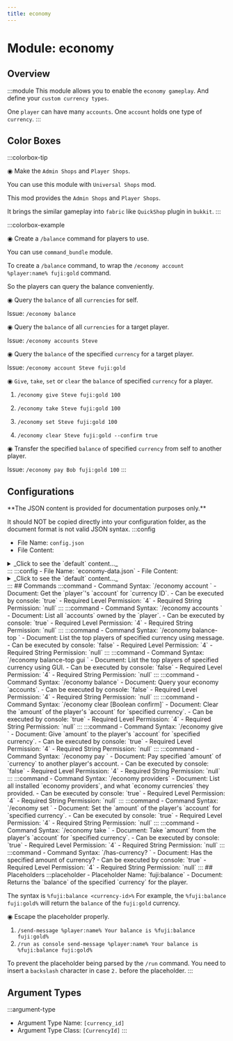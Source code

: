 ```yaml
---
title: economy
---
```



# Module: economy

## Overview
:::module
This module allows you to enable the `economy gameplay`.
And define your `custom currency types`.

One `player` can have many `accounts`.
One `account` holds one type of `currency`.
:::
## Color Boxes

:::colorbox-tip

◉ Make the `Admin Shops` and `Player Shops`.

You can use this module with `Universal Shops` mod.

This mod provides the `Admin Shops` and `Player Shops`.

It brings the similar gameplay into `fabric` like `QuickShop` plugin in `bukkit`.
:::

:::colorbox-example

◉ Create a `/balance` command for players to use.

You can use `command_bundle` module.

To create a `/balance` command, to wrap the `/economy account %player:name% fuji:gold` command.

So the players can query the balance conveniently.



◉ Query the `balance` of all `currencies` for self.

Issue: `/economy balance`



◉ Query the `balance` of all `currencies` for a target player.

Issue: `/economy accounts Steve`



◉ Query the `balance` of the specified `currency` for a target player.

Issue: `/economy account Steve fuji:gold`



◉ `Give`, `take`, `set` or `clear` the `balance` of specified `currency` for a player.

1. `/economy give Steve fuji:gold 100`

2. `/economy take Steve fuji:gold 100`

3. `/economy set Steve fuji:gold 100`

4. `/economy clear Steve fuji:gold --confirm true`



◉ Transfer the specified `balance` of specified `currency` from self to another player.

Issue: `/economy pay Bob fuji:gold 100`
:::

## Configurations
<Admonition type="warning" icon="" title="">
**The JSON content is provided for documentation purposes only.**

It should NOT be copied directly into your configuration folder, as the document format is not valid JSON syntax.
</Admonition>
:::config
- File Name: `config.json`
- File Content: 
<details>

<summary>_Click to see the `default` content..._</summary>

```json showLineNumbers title="config/fuji/modules/economy/config.json"
{
  "provider_icon": "minecraft:cherry_sapling",
  "balance_top_page_size": 10
  /* Define your `custom economy currency` types. */,
  "currencies": [
    {
      "currency_id": "fuji:gold",
      "currency_name": "<gold>Fuji Gold",
      "currency_icon_item": "minecraft:gold_ingot",
      "default_face_balance": 100.0,
      "format_value_string": "%.2f",
      "format_value_text": "<yellow>$%.2f"
    },
    {
      "currency_id": "fuji:diamond",
      "currency_name": "<aqua>Fuji Diamond",
      "currency_icon_item": "minecraft:diamond",
      "default_face_balance": 0.0,
      "format_value_string": "%.2f",
      "format_value_text": "<aqua>$%.2f"
    }
  ]
}
```
</details>
:::
:::config
- File Name: `economy-data.json`
- File Content: 
<details>

<summary>_Click to see the `default` content..._</summary>

```json showLineNumbers title="config/fuji/modules/economy/economy-data.json"
{
  /* Saved `accounts` for each `currency`. */
  "currencies": []
}
```
</details>
:::
## Commands
:::command
- Command Syntax: `/economy account <OfflineGameProfile player> <CurrencyId currencyId>`
- Document: Get the `player`'s `account` for `currency ID`.
- Can be executed by console: `true`
- Required Level Permission: `4`
- Required String Permission: `null`
:::
:::command
- Command Syntax: `/economy accounts <OfflineGameProfile player>`
- Document: List all `accounts` owned by the `player`.
- Can be executed by console: `true`
- Required Level Permission: `4`
- Required String Permission: `null`
:::
:::command
- Command Syntax: `/economy balance-top <CurrencyId currencyId>`
- Document: List the top players of specified currency using message.
- Can be executed by console: `false`
- Required Level Permission: `4`
- Required String Permission: `null`
:::
:::command
- Command Syntax: `/economy balance-top gui <CurrencyId currencyId>`
- Document: List the top players of specified currency using GUI.
- Can be executed by console: `false`
- Required Level Permission: `4`
- Required String Permission: `null`
:::
:::command
- Command Syntax: `/economy balance`
- Document: Query your economy `accounts`.
- Can be executed by console: `false`
- Required Level Permission: `4`
- Required String Permission: `null`
:::
:::command
- Command Syntax: `/economy clear <OfflineGameProfile player> <CurrencyId currencyId> [Boolean confirm]`
- Document: Clear the `amount` of the player's `account` for `specified currency`.
- Can be executed by console: `true`
- Required Level Permission: `4`
- Required String Permission: `null`
:::
:::command
- Command Syntax: `/economy give <OfflineGameProfile player> <CurrencyId currencyId> <double amount>`
- Document: Give `amount` to the player's `account` for `specified currency`.
- Can be executed by console: `true`
- Required Level Permission: `4`
- Required String Permission: `null`
:::
:::command
- Command Syntax: `/economy pay <OfflineGameProfile player> <CurrencyId currencyId> <double amount>`
- Document: Pay specified `amount` of `currency` to another player's account.
- Can be executed by console: `false`
- Required Level Permission: `4`
- Required String Permission: `null`
:::
:::command
- Command Syntax: `/economy providers`
- Document: List all installed `economy providers`, and what `economy currencies` they provided.
- Can be executed by console: `true`
- Required Level Permission: `4`
- Required String Permission: `null`
:::
:::command
- Command Syntax: `/economy set <OfflineGameProfile player> <CurrencyId currencyId> <double amount>`
- Document: Set the `amount` of the player's `account` for `specified currency`.
- Can be executed by console: `true`
- Required Level Permission: `4`
- Required String Permission: `null`
:::
:::command
- Command Syntax: `/economy take <OfflineGameProfile player> <CurrencyId currencyId> <double amount>`
- Document: Take `amount` from the player's `account` for `specified currency`.
- Can be executed by console: `true`
- Required Level Permission: `4`
- Required String Permission: `null`
:::
:::command
- Command Syntax: `/has-currency? <OfflineGameProfile player> <CurrencyId currencyId> <double amount>`
- Document: Has the specified amount of currency?
- Can be executed by console: `true`
- Required Level Permission: `4`
- Required String Permission: `null`
:::
## Placeholders
:::placeholder
- Placeholder Name: `fuji:balance`
- Document: Returns the `balance` of the specified `currency` for the player.

The syntax is `%fuji:balance <currency-id>%`
For example, the `%fuji:balance fuji:gold%` will return the `balance` of the `fuji:gold` currency.

◉ Escape the placeholder properly.
1. `/send-message %player:name% Your balance is %fuji:balance fuji:gold%`
2. `/run as console send-message %player:name% Your balance is %fuji:balance fuji:gold%`

To prevent the placeholder being parsed by the `/run` command.
You need to insert a `backslash` character in case `2.` before the placeholder.
:::
## Argument Types
:::argument-type
- Argument Type Name: `[currency_id]`
- Argument Type Class: `[CurrencyId]`
:::
